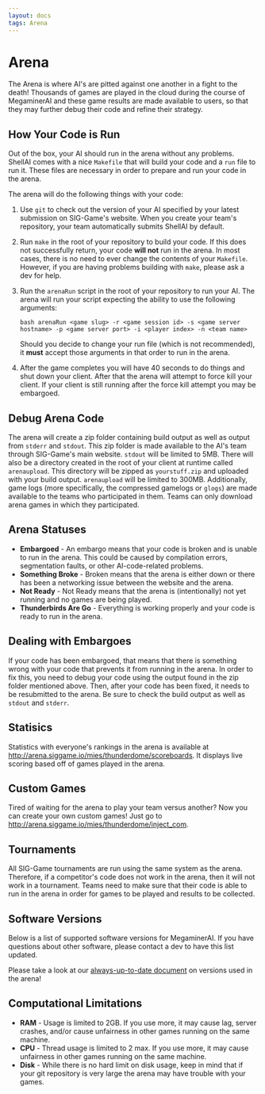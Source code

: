 ```yaml
---
layout: docs
tags: Arena
---
```


# Arena

The Arena is where AI's are pitted against one another in a fight to
the death! Thousands of games are played in the cloud during the
course of MegaminerAI and these game results are made available to
users, so that they may further debug their code and refine their
strategy.

## How Your Code is Run

Out of the box, your AI should run in the arena without any
problems. ShellAI comes with a nice `Makefile` that will build your
code and a `run` file to run it. These files are necessary in order to
prepare and run your code in the arena.

The arena will do the following things with your code:

1. Use `git` to check out the version of your AI specified by your
   latest submission on SIG-Game's website. When you create your
   team's repository, your team automatically submits ShellAI by
   default.

2. Run `make` in the root of your repository to build your code. If
   this does not successfully return, your code **will not** run in
   the arena. In most cases, there is no need to ever change the
   contents of your `Makefile`. However, if you are having problems
   building with `make`, please ask a dev for help.

3. Run the `arenaRun` script in the root of your repository to run your
   AI. The arena will run your script expecting the ability to use the
   following arguments:
   
   ```
   bash arenaRun <game slug> -r <game session id> -s <game server hostname> -p <game server port> -i <player index> -n <team name>
   ```
   Should you decide to change your run file (which is not
   recommended), it **must** accept those arguments in that order to
   run in the arena.

4. After the game completes you will have 40 seconds to do things and shut down your client. After that the arena will attempt to force
   kill your client. If your client is still running after the force kill attempt you may be embargoed.

## Debug Arena Code

The arena will create a zip folder containing build output as well as
output from `stderr` and `stdout`. This zip folder is made available to
the AI's team through SIG-Game's main website. `stdout` will be
limited to 5MB. There will also be a directory created in the root of your
client at runtime called `arenaupload`. This directory will be zipped as 
`yourstuff.zip` and uploaded with your build output. `arenaupload` will 
be limited to 300MB. Additionally, game logs (more specifically, the 
compressed gamelogs or `glogs`) are made available to the teams who 
participated in them. Teams can only download arena games in which 
they participated.

## Arena Statuses

- **Embargoed** - An embargo means that your code is broken and is
  unable to run in the arena. This could be caused by compilation
  errors, segmentation faults, or other AI-code-related problems.
- **Something Broke** - Broken means that the arena is either down or there has
  been a networking issue between the website and the arena.
- **Not Ready** - Not Ready means that the arena is (intentionally)
  not yet running and no games are being played.
- **Thunderbirds Are Go** - Everything is working properly and your
  code is ready to run in the arena.

## Dealing with Embargoes

If your code has been embargoed, that means that there is something
wrong with your code that prevents it from running in the arena.  In
order to fix this, you need to debug your code using the output found
in the zip folder mentioned above.  Then, after your code has been
fixed, it needs to be resubmitted to the arena. Be sure to check the
build output as well as `stdout` and `stderr`.

## Statisics

Statistics with everyone's rankings in the arena is available at http://arena.siggame.io/mies/thunderdome/scoreboards.  It displays live scoring based off of games played in the arena.

## Custom Games

Tired of waiting for the arena to play your team versus another?  Now you can create your own custom games!  Just go to http://arena.siggame.io/mies/thunderdome/inject_com.

## Tournaments

All SIG-Game tournaments are run using the same system as the
arena. Therefore, if a competitor's code does not work in the arena,
then it will not work in a tournament. Teams need to make sure that
their code is able to run in the arena in order for games to be played
and results to be collected.

## Software Versions

Below is a list of supported software versions for MegaminerAI. If you
have questions about other software, please contact a dev to have this
list updated.

Please take a look at our [always-up-to-date document](https://docs.google.com/document/d/1oeZ6MdfU-gmPzRJvZwkB8VzqWtlzHIViHDolDCei_KU/pub) on versions used in the arena!

## Computational Limitations

- **RAM** - Usage is limited to 2GB.  If you use more, it may cause lag, server crashes, and/or cause unfairness in other games running 
  on the same machine.
- **CPU** - Thread usage is limited to 2 max.  If you use more, it may cause unfairness in other games running on the same machine.
- **Disk** - While there is no hard limit on disk usage, keep in mind that if your git repository is very large the arena may have 
  trouble with your games.
